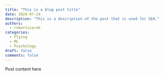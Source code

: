 ```yaml
---
title: "This is a blog post title"
date: 2024-07-24
description: "This is a description of the post that is used for SEO."
authors:
  - robertszarek
categories:
  - Flying
  - ML
  - Psychology
draft: false
comments: false
---
```


Post content here